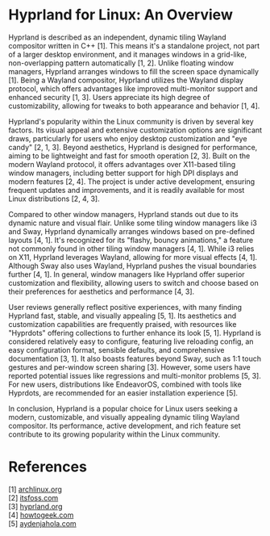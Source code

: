 # Hyprland for Linux: An Overview

Hyprland is described as an independent, dynamic tiling Wayland compositor written in C++ [1].  This means it's a standalone project, not part of a larger desktop environment, and it manages windows in a grid-like, non-overlapping pattern automatically [1, 2]. Unlike floating window managers, Hyprland arranges windows to fill the screen space dynamically [1].  Being a Wayland compositor, Hyprland utilizes the Wayland display protocol, which offers advantages like improved multi-monitor support and enhanced security [1, 3].  Users appreciate its high degree of customizability, allowing for tweaks to both appearance and behavior [1, 4].

Hyprland's popularity within the Linux community is driven by several key factors.  Its visual appeal and extensive customization options are significant draws, particularly for users who enjoy desktop customization and "eye candy" [2, 1, 3].  Beyond aesthetics, Hyprland is designed for performance, aiming to be lightweight and fast for smooth operation [2, 3].  Built on the modern Wayland protocol, it offers advantages over X11-based tiling window managers, including better support for high DPI displays and modern features [2, 4].  The project is under active development, ensuring frequent updates and improvements, and it is readily available for most Linux distributions [2, 4, 3].

Compared to other window managers, Hyprland stands out due to its dynamic nature and visual flair.  Unlike some tiling window managers like i3 and Sway, Hyprland dynamically arranges windows based on pre-defined layouts [4, 1].  It's recognized for its "flashy, bouncy animations," a feature not commonly found in other tiling window managers [4, 1]. While i3 relies on X11, Hyprland leverages Wayland, allowing for more visual effects [4, 1].  Although Sway also uses Wayland, Hyprland pushes the visual boundaries further [4, 1].  In general, window managers like Hyprland offer superior customization and flexibility, allowing users to switch and choose based on their preferences for aesthetics and performance [4, 3].

User reviews generally reflect positive experiences, with many finding Hyprland fast, stable, and visually appealing [5, 1].  Its aesthetics and customization capabilities are frequently praised, with resources like "Hyprdots" offering collections to further enhance its look [5, 1].  Hyprland is considered relatively easy to configure, featuring live reloading config, an easy configuration format, sensible defaults, and comprehensive documentation [3, 1].  It also boasts features beyond Sway, such as 1:1 touch gestures and per-window screen sharing [3]. However, some users have reported potential issues like regressions and multi-monitor problems [5, 3].  For new users, distributions like EndeavorOS, combined with tools like Hyprdots, are recommended for an easier installation experience [5].

In conclusion, Hyprland is a popular choice for Linux users seeking a modern, customizable, and visually appealing dynamic tiling Wayland compositor. Its performance, active development, and rich feature set contribute to its growing popularity within the Linux community.

# References

[1] [archlinux.org](https://vertexaisearch.cloud.google.com/grounding-api-redirect/AUBnsYt1pAUljuRAaKz7oXAQ-fo-bq2ihULDxmvnNlOcwlWZUTzkWRoo8ho-MWIroiW-836NJrCGqje-0u57gk0fG-G3QEkSjs8LiZzjJF41h48OpYMjHo2ZnhdzQnNiskE18ISntwl7)  
[2] [itsfoss.com](https://vertexaisearch.cloud.google.com/grounding-api-redirect/AUBnsYtbj-Hg2W2wG5PNlKRA4-EJJTEIJHFtrKw9oII2jN2uOQ-owR-Iyk67F3f6y1vmXYpufFu9qxJnwYgK4m3nbiOU5axaTYe5ayZxrobHMf8tvIgEaCcv1tT1r716hXvYZok=)  
[3] [hyprland.org](https://vertexaisearch.cloud.google.com/grounding-api-redirect/AUBnsYvRD9yKI8du2qljThMwBcCDTl9qhUk6nyKQV4_5F4498OaxfxxAIWmR35HUoOKsgD4gG-e_F_6mqSxisWDCzpIk9iMH8TeqzTWT91_fBaqD)  
[4] [howtogeek.com](https://vertexaisearch.cloud.google.com/grounding-api-redirect/AUBnsYsFY1D_gc79rQUorH9y7RCN6QmrqUmh_q44NpkOrfJGnTEFzo7qpNAKyGpMHD84a8hwu8O1l2ZPBBu3bNzkVGfR7QMmPk4cXY-roB8Xq-4wQlepUT5k98-1Xf8FClKAuahMSEawn_kXQAC64_PjNS8oC6sYpng=)  
[5] [aydenjahola.com](https://vertexaisearch.cloud.google.com/grounding-api-redirect/AUBnsYuPEfR0BrGgSLBT2pmyuIIp4YJz8jDkJ02alt5g73grtaPhjg1zOz7DM0DV_58gnOX2kLLyswTd5ZsBLUjgZ9YHYYxKyLvRCN2pUuqvHouk2U_HOqtzZ9LIz-RrxF8ezpj8_dFQfCNCOZwaVExNFJhmyUM=)